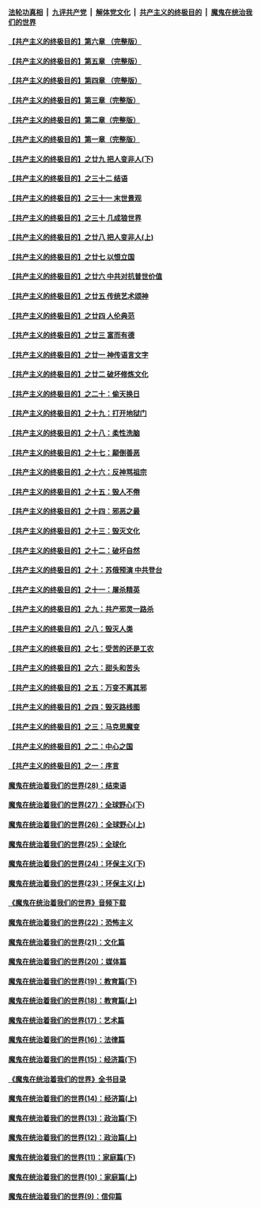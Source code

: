 ####  [法轮功真相](../../../../basic/blob/master/README.md?t=08310400) &nbsp;|&nbsp; [九评共产党](../../../../9ping.md/blob/master/README.md?t=08310400) &nbsp;|&nbsp; [解体党文化](../../../../jtdwh.md/blob/master/README.md?t=08310400)  &nbsp;|&nbsp; [共产主义的终极目的](../../../../gczydzjmd.md/blob/master/README.md?t=08310400) &nbsp;|&nbsp; [魔鬼在统治我们的世界](../../../../mgztzwmdsj.md/blob/master/README.md?t=08310400) 

#### [【共产主义的终极目的】第六章 （完整版）](../pages/nsc422/n11428913.md?t=08310400) 

#### [【共产主义的终极目的】第五章 （完整版）](../pages/nsc422/n11428912.md?t=08310400) 

#### [【共产主义的终极目的】第四章 （完整版）](../pages/nsc422/n11428907.md?t=08310400) 

#### [【共产主义的终极目的】第三章（完整版）](../pages/nsc422/n11428848.md?t=08310400) 

#### [【共产主义的终极目的】第二章（完整版）](../pages/nsc422/n11428831.md?t=08310400) 

#### [【共产主义的终极目的】第一章（完整版）](../pages/nsc422/n11417651.md?t=08310400) 

#### [【共产主义的终极目的】之廿九 把人变非人(下)](../pages/nsc422/n11344140.md?t=08310400) 

#### [【共产主义的终极目的】之三十二 结语](../pages/nsc422/n11360535.md?t=08310400) 

#### [【共产主义的终极目的】之三十一 末世景观](../pages/nsc422/n11351129.md?t=08310400) 

#### [【共产主义的终极目的】之三十 几成狼世界](../pages/nsc422/n11348280.md?t=08310400) 

#### [【共产主义的终极目的】之廿八 把人变非人(上)](../pages/nsc422/n11340492.md?t=08310400) 

#### [【共产主义的终极目的】之廿七 以恨立国](../pages/nsc422/n11336944.md?t=08310400) 

#### [【共产主义的终极目的】之廿六 中共对抗普世价值](../pages/nsc422/n11324785.md?t=08310400) 

#### [【共产主义的终极目的】之廿五 传统艺术颂神](../pages/nsc422/n11296396.md?t=08310400) 

#### [【共产主义的终极目的】之廿四 人伦典范](../pages/nsc422/n11296397.md?t=08310400) 

#### [【共产主义的终极目的】之廿三 富而有德](../pages/nsc422/n11283598.md?t=08310400) 

#### [【共产主义的终极目的】之廿一 神传语言文字](../pages/nsc422/n11263265.md?t=08310400) 

#### [【共产主义的终极目的】之廿二 破坏修炼文化](../pages/nsc422/n11245728.md?t=08310400) 

#### [【共产主义的终极目的】之二十：偷天换日](../pages/nsc422/n11238846.md?t=08310400) 

#### [【共产主义的终极目的】之十九：打开地狱门](../pages/nsc422/n11206376.md?t=08310400) 

#### [【共产主义的终极目的】之十八：柔性洗脑](../pages/nsc422/n11199994.md?t=08310400) 

#### [【共产主义的终极目的】之十七：颠倒善恶](../pages/nsc422/n11179782.md?t=08310400) 

#### [【共产主义的终极目的】之十六：反神骂祖宗](../pages/nsc422/n11166798.md?t=08310400) 

#### [【共产主义的终极目的】之十五：毁人不倦](../pages/nsc422/n11166792.md?t=08310400) 

#### [【共产主义的终极目的】之十四：邪恶之最](../pages/nsc422/n11150249.md?t=08310400) 

#### [【共产主义的终极目的】之十三：毁灭文化](../pages/nsc422/n11135227.md?t=08310400) 

#### [【共产主义的终极目的】之十二：破坏自然](../pages/nsc422/n11135214.md?t=08310400) 

#### [【共产主义的终极目的】之十：苏俄预演 中共登台](../pages/nsc422/n11118424.md?t=08310400) 

#### [【共产主义的终极目的】之十一：屠杀精英](../pages/nsc422/n11118442.md?t=08310400) 

#### [【共产主义的终极目的】之九：共产邪灵一路杀](../pages/nsc422/n11114139.md?t=08310400) 

#### [【共产主义的终极目的】之八：毁灭人类](../pages/nsc422/n11108503.md?t=08310400) 

#### [【共产主义的终极目的】之七：受苦的还是工农](../pages/nsc422/n11101809.md?t=08310400) 

#### [【共产主义的终极目的】之六：甜头和苦头](../pages/nsc422/n11096971.md?t=08310400) 

#### [【共产主义的终极目的】之五：万变不离其邪](../pages/nsc422/n11091285.md?t=08310400) 

#### [【共产主义的终极目的】之四：毁灭路线图](../pages/nsc422/n11086284.md?t=08310400) 

#### [【共产主义的终极目的】之三：马克思魔变](../pages/nsc422/n11061941.md?t=08310400) 

#### [【共产主义的终极目的】之二：中心之国](../pages/nsc422/n11047728.md?t=08310400) 

#### [【共产主义的终极目的】之一：序言](../pages/nsc422/n11086077.md?t=08310400) 

#### [魔鬼在统治着我们的世界(28)：结束语](../pages/nsc422/n10936246.md?t=08310400) 

#### [魔鬼在统治着我们的世界(27)：全球野心(下)](../pages/nsc422/n10928319.md?t=08310400) 

#### [魔鬼在统治着我们的世界(26)：全球野心(上)](../pages/nsc422/n10900318.md?t=08310400) 

#### [魔鬼在统治着我们的世界(25)：全球化](../pages/nsc422/n10788205.md?t=08310400) 

#### [魔鬼在统治着我们的世界(24)：环保主义(下)](../pages/nsc422/n10695307.md?t=08310400) 

#### [魔鬼在统治着我们的世界(23)：环保主义(上)](../pages/nsc422/n10688613.md?t=08310400) 

#### [《魔鬼在统治着我们的世界》音频下载](../pages/nsc422/n10635553.md?t=08310400) 

#### [魔鬼在统治着我们的世界(22)：恐怖主义](../pages/nsc422/n10614727.md?t=08310400) 

#### [魔鬼在统治着我们的世界(21)：文化篇](../pages/nsc422/n10597706.md?t=08310400) 

#### [魔鬼在统治着我们的世界(20)：媒体篇](../pages/nsc422/n10586579.md?t=08310400) 

#### [魔鬼在统治着我们的世界(19)：教育篇(下)](../pages/nsc422/n10564808.md?t=08310400) 

#### [魔鬼在统治着我们的世界(18)：教育篇(上)](../pages/nsc422/n10526970.md?t=08310400) 

#### [魔鬼在统治着我们的世界(17)：艺术篇](../pages/nsc422/n10499093.md?t=08310400) 

#### [魔鬼在统治着我们的世界(16)：法律篇](../pages/nsc422/n10485969.md?t=08310400) 

#### [魔鬼在统治着我们的世界(15)：经济篇(下)](../pages/nsc422/n10469975.md?t=08310400) 

#### [《魔鬼在统治着我们的世界》全书目录](../pages/nsc422/n10464261.md?t=08310400) 

#### [魔鬼在统治着我们的世界(14)：经济篇(上)](../pages/nsc422/n10457370.md?t=08310400) 

#### [魔鬼在统治着我们的世界(13)：政治篇(下)](../pages/nsc422/n10448270.md?t=08310400) 

#### [魔鬼在统治着我们的世界(12)：政治篇(上)](../pages/nsc422/n10444576.md?t=08310400) 

#### [魔鬼在统治着我们的世界(11)：家庭篇(下)](../pages/nsc422/n10440961.md?t=08310400) 

#### [魔鬼在统治着我们的世界(10)：家庭篇(上)](../pages/nsc422/n10435448.md?t=08310400) 

#### [魔鬼在统治着我们的世界(9)：信仰篇](../pages/nsc422/n10432159.md?t=08310400) 

